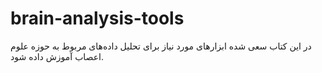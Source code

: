 # brain-analysis-tools

در این کتاب سعی شده ابزارهای مورد نیاز برای تحلیل داده‌های مربوط به حوزه علوم اعصاب آموزش داده شود.
